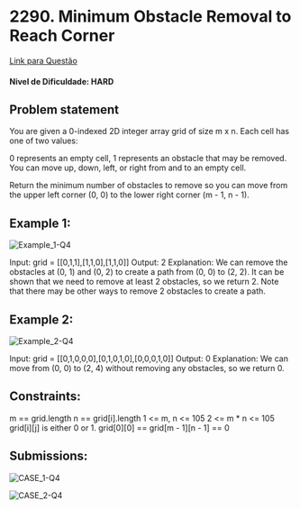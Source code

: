 #  2290. Minimum Obstacle Removal to Reach Corner
 [Link para Questão](https://leetcode.com/problems/minimum-obstacle-removal-to-reach-corner/description/)

 #### Nivel de Dificuldade: HARD

## Problem statement
You are given a 0-indexed 2D integer array grid of size m x n. Each cell has one of two values:

0 represents an empty cell,
1 represents an obstacle that may be removed.
You can move up, down, left, or right from and to an empty cell.

Return the minimum number of obstacles to remove so you can move from the upper left corner (0, 0) to the lower right corner (m - 1, n - 1).

 

## Example 1:

![Example_1-Q4](../Questões/Imagens/image_14.png)

Input: grid = [[0,1,1],[1,1,0],[1,1,0]]
Output: 2
Explanation: We can remove the obstacles at (0, 1) and (0, 2) to create a path from (0, 0) to (2, 2).
It can be shown that we need to remove at least 2 obstacles, so we return 2.
Note that there may be other ways to remove 2 obstacles to create a path.

## Example 2:

![Example_2-Q4](../Questões/Imagens/image_15.png)

Input: grid = [[0,1,0,0,0],[0,1,0,1,0],[0,0,0,1,0]]
Output: 0
Explanation: We can move from (0, 0) to (2, 4) without removing any obstacles, so we return 0.
 

## Constraints:

m == grid.length
n == grid[i].length
1 <= m, n <= 105
2 <= m * n <= 105
grid[i][j] is either 0 or 1.
grid[0][0] == grid[m - 1][n - 1] == 0

## Submissions:

![CASE_1-Q4](../Questões/Imagens/image_16.png)

![CASE_2-Q4](../Questões/Imagens/image_17.png)
